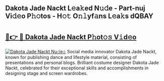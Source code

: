 ## Dakota Jade Nackt L𝚎a𝚔ed N𝚞𝚍e - Part-nuj Vi𝚍𝚎o P𝚑𝚘tos - H𝚘𝚝 O𝚗𝚕yf𝚊ns L𝚎a𝚔s dQBAY

# <h2><a href="http://kfcqfwx.oniu.top/?m=Dakota+Jade+Nackt">🔗👉 🔴 Dakota Jade Nackt P𝚑ot𝚘𝚜 V𝚒d𝚎o</a></h2>

[![Dakota Jade Nackt Nu𝚍e𝚜](https://i.imgur.com/0qMVB7G.gif)](http://kfcqfwx.oniu.top/?m=Dakota+Jade+Nackt)
Social media innovator Dakota Jade Nackt, known for publishing dance and lifestyle material, consisting of presentations and personal blogs. Brilliant costume designer Dakota Jade Nackt, celebrated for their exceptional skills and accomplishments in designing stage and screen wardrobes.  
